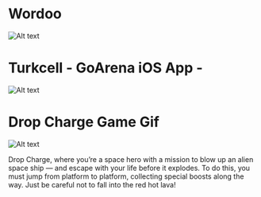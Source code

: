 
# Wordoo
![Alt text](https://github.com/erdemozgur/portfolio/blob/master/Photos/WordooGithub.png?)


# Turkcell - GoArena iOS App -
![Alt text](https://github.com/erdemozgur/portfolio/blob/master/Photos/turkcellGoArenaApp.png?=250x250)



# Drop Charge Game Gif
![Alt text](https://github.com/erdemozgur/portfolio/blob/master/Photos/dropCharge.gif?raw=true)

Drop Charge, where you’re a space hero with a mission to blow up an alien space ship — and escape with your life before it explodes. To do this, you must jump from platform to platform, collecting special boosts along the way. Just be careful not to fall into the red hot lava!













